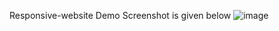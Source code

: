  Responsive-website Demo Screenshot is given below
![image](https://github.com/Nagavishnu007/Responsive-website/assets/172173060/1b3ce3b6-ead2-4b1d-abe3-8a639949c0f3)
